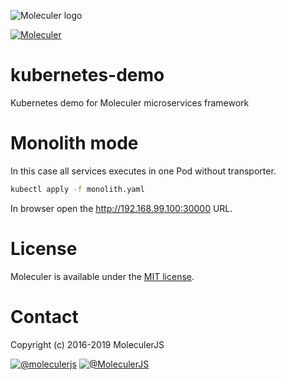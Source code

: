 ![Moleculer logo](http://moleculer.services/images/banner.png)

[![Moleculer](https://badgen.net/badge/Powered%20by/Moleculer/0e83cd)](https://moleculer.services)

# kubernetes-demo
Kubernetes demo for Moleculer microservices framework

# Monolith mode
In this case all services executes in one Pod without transporter.

```bash
kubectl apply -f monolith.yaml
```
In browser open the http://192.168.99.100:30000 URL.

# License
Moleculer is available under the [MIT license](https://tldrlegal.com/license/mit-license).

# Contact
Copyright (c) 2016-2019 MoleculerJS

[![@moleculerjs](https://img.shields.io/badge/github-moleculerjs-green.svg)](https://github.com/moleculerjs) [![@MoleculerJS](https://img.shields.io/badge/twitter-MoleculerJS-blue.svg)](https://twitter.com/MoleculerJS)

